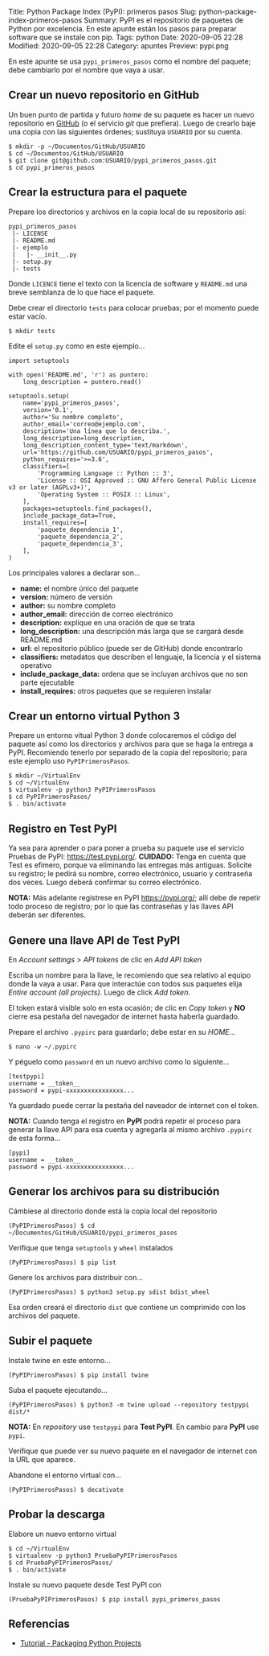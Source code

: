 Title: Python Package Index (PyPI): primeros pasos
Slug: python-package-index-primeros-pasos
Summary: PyPI es el repositorio de paquetes de Python por excelencia. En este apunte están los pasos para preparar software que se instale con pip.
Tags: python
Date: 2020-09-05 22:28
Modified: 2020-09-05 22:28
Category: apuntes
Preview: pypi.png


En este apunte se usa `pypi_primeros_pasos` como el nombre del paquete; debe cambiarlo por el nombre que vaya a usar.

## Crear un nuevo repositorio en GitHub

Un buen punto de partida y futuro _home_ de su paquete es hacer un nuevo repositorio en [GitHub](https://github.com) (o el servicio _git_ que prefiera). Luego de crearlo baje una copia con las siguientes órdenes; sustituya `USUARIO` por su cuenta.

    $ mkdir -p ~/Documentos/GitHub/USUARIO
    $ cd ~/Documentos/GitHub/USUARIO
    $ git clone git@github.com:USUARIO/pypi_primeros_pasos.git
    $ cd pypi_primeros_pasos

## Crear la estructura para el paquete

Prepare los directorios y archivos en la copia local de su repositorio así:

    pypi_primeros_pasos
     |- LICENSE
     |- README.md
     |- ejemplo
     |   |- __init__.py
     |- setup.py
     |- tests

Donde `LICENCE` tiene el texto con la licencia de software y `README.md` una breve semblanza de lo que hace el paquete.

Debe crear el directorio `tests` para colocar pruebas; por el momento puede estar vacío.

    $ mkdir tests

Edite el `setup.py` como en este ejemplo...

    import setuptools

    with open('README.md', 'r') as puntero:
        long_description = puntero.read()

    setuptools.setup(
        name='pypi_primeros_pasos',
        version='0.1',
        author='Su nombre completo',
        author_email='correo@ejemplo.com',
        description='Una línea que lo describa.',
        long_description=long_description,
        long_description_content_type='text/markdown',
        url='https://github.com/USUARIO/pypi_primeros_pasos',
        python_requires='>=3.6',
        classifiers=[
            'Programming Language :: Python :: 3',
            'License :: OSI Approved :: GNU Affero General Public License v3 or later (AGPLv3+)',
            'Operating System :: POSIX :: Linux',
        ],
        packages=setuptools.find_packages(),
        include_package_data=True,
        install_requires=[
            'paquete_dependencia_1',
            'paquete_dependencia_2',
            'paquete_dependencia_3',
        ],
    )

Los principales valores a declarar son...

- **name:** el nombre único del paquete
- **version:** número de versión
- **author:** su nombre completo
- **author_email:** dirección de correo electrónico
- **description:** explique en una oración de que se trata
- **long_description:** una descripción más larga que se cargará desde README.md
- **url:** el repositorio público (puede ser de GitHub) donde encontrarlo
- **classifiers:** metadatos que describen el lenguaje, la licencia y el sistema operativo
- **include_package_data:** ordena que se incluyan archivos que no son parte ejecutable
- **install_requires:** otros paquetes que se requieren instalar

## Crear un entorno virtual Python 3

Prepare un entorno vitual Python 3 donde colocaremos el código del paquete así como los directorios y archivos para que se haga la entrega a PyPI. Recomiendo tenerlo por separado de la copia del repositorio; para este ejemplo uso `PyPIPrimerosPasos`.

    $ mkdir ~/VirtualEnv
    $ cd ~/VirtualEnv
    $ virtualenv -p python3 PyPIPrimerosPasos
    $ cd PyPIPrimerosPasos/
    $ . bin/activate

## Registro en Test PyPI

Ya sea para aprender o para poner a prueba su paquete use el servicio Pruebas de PyPI: <https://test.pypi.org/>. **CUIDADO:** Tenga en cuenta que Test es efímero, porque va eliminando las entregas más antiguas. Solicite su registro; le pedirá su nombre, correo electrónico, usuario y contraseña dos veces. Luego deberá confirmar su correo electrónico.

**NOTA:** Más adelante regístrese en PyPI <https://pypi.org/>; allí debe de repetir todo proceso de registro; por lo que las contraseñas y las llaves API deberán ser diferentes.

## Genere una llave API de Test PyPI

En _Account settings_ > _API tokens_ de clic en _Add API token_

Escriba un nombre para la llave, le recomiendo que sea relativo al equipo donde la vaya a usar. Para que interactúe con todos sus paquetes elija _Entire account (all projects)_. Luego de click _Add token_.

El token estará visible solo en esta ocasión; de clic en _Copy token_ y **NO** cierre esa pestaña del navegador de internet hasta haberla guardado.

Prepare el archivo `.pypirc` para guardarlo; debe estar en su _HOME_...

    $ nano -w ~/.pypirc

Y péguelo como `password` en un nuevo archivo como lo siguiente...

    [testpypi]
    username = __token__
    password = pypi-xxxxxxxxxxxxxxxx...

Ya guardado puede cerrar la pestaña del naveador de internet con el token.

**NOTA:** Cuando tenga el registro en **PyPI** podrá repetir el proceso para generar la llave API para esa cuenta y agregarla al mismo archivo `.pypirc` de esta forma...

    [pypi]
    username = __token__
    password = pypi-xxxxxxxxxxxxxxxx...

## Generar los archivos para su distribución

Cámbiese al directorio donde está la copia local del repositorio

    (PyPIPrimerosPasos) $ cd ~/Documentos/GitHub/USUARIO/pypi_primeros_pasos

Verifique que tenga `setuptools` y `wheel` instalados

    (PyPIPrimerosPasos) $ pip list

Genere los archivos para distribuir con...

    (PyPIPrimerosPasos) $ python3 setup.py sdist bdist_wheel

Esa orden creará el directorio `dist` que contiene un comprimido con los archivos del paquete.

## Subir el paquete

Instale twine en este entorno...

    (PyPIPrimerosPasos) $ pip install twine

Suba el paquete ejecutando...

    (PyPIPrimerosPasos) $ python3 -m twine upload --repository testpypi dist/*

**NOTA:** En _repository_ use `testpypi` para **Test PyPI**. En cambio para **PyPI** use `pypi`.

Verifique que puede ver su nuevo paquete en el navegador de internet con la URL que aparece.

Abandone el entorno virtual con...

    (PyPIPrimerosPasos) $ decativate

## Probar la descarga

Elabore un nuevo entorno virtual

    $ cd ~/VirtualEnv
    $ virtualenv -p python3 PruebaPyPIPrimerosPasos
    $ cd PruebaPyPIPrimerosPasos/
    $ . bin/activate

Instale su nuevo paquete desde Test PyPI con

    (PruebaPyPIPrimerosPasos) $ pip install pypi_primeros_pasos

## Referencias

- [Tutorial - Packaging Python Projects](https://packaging.python.org/tutorials/packaging-projects/)
